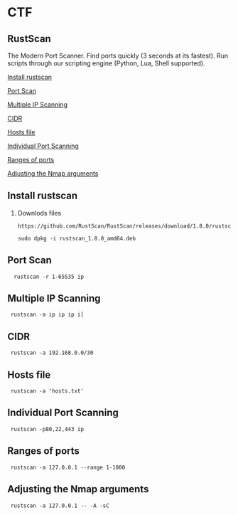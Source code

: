 # CTF

## RustScan

The Modern Port Scanner. Find ports quickly (3 seconds at its fastest). Run scripts through our scripting engine (Python, Lua, Shell supported).

[Install rustscan](#Install-rustscan)

[Port Scan](#port-scan)

[Multiple IP Scanning](#Multiple-IP-Scanning)

[CIDR](#CIDR)

[Hosts file](#Hosts-file)

[Individual Port Scanning](#Individual-Port-Scanning)

[Ranges of ports](#Ranges-of-ports)

[Adjusting the Nmap arguments](#Adjusting-the-Nmap-arguments)


## Install rustscan

1. Downlods files

       https://github.com/RustScan/RustScan/releases/download/1.8.0/rustscan_1.8.0_amd64.deb

       sudo dpkg -i rustscan_1.8.0_amd64.deb

## Port Scan 

      rustscan -r 1-65535 ip
      
## Multiple IP Scanning

     rustscan -a ip ip ip i[
      
## CIDR

     rustscan -a 192.168.0.0/30
     
## Hosts file

     rustscan -a 'hosts.txt'
      
## Individual Port Scanning

     rustscan -p80,22,443 ip 
      
## Ranges of ports

     rustscan -a 127.0.0.1 --range 1-1000 
      
## Adjusting the Nmap arguments

     rustscan -a 127.0.0.1 -- -A -sC
      
      
      
